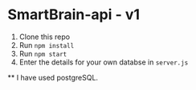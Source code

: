 # SmartBrain-api - v1

1. Clone this repo
2. Run `npm install`
3. Run `npm start`
4. Enter the details for your own databse in `server.js`

** I have used postgreSQL.
